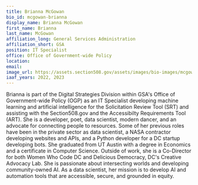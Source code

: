 ```yaml
---
title: Brianna McGowan
bio_id: mcgowan-brianna
display_name: Brianna McGowan
first_name: Brianna
last_name: McGowan
affiliation_long: General Services Administration
affiliation_short: GSA
position: IT Specialist
office: Office of Government-wide Policy
location: 
email: 
image_url: https://assets.section508.gov/assets/images/bio-images/mcgowan-brianna.png
iaaf_years: 2022, 2023
---
```

Brianna is part of the Digital Strategies Division within GSA's Office of Government-wide Policy (OGP) as an IT Specialist developing machine learning and artificial intelligence for the Solicitation Review Tool (SRT) and assisting with the Section508.gov and the Accessibilty Requirements Tool (ART). She is a developer, poet, data scientist, modern dancer, and an advocate for connecting people to resources. Some of her previous roles have been in the private sector as data scientist, a NASA contractor developing websites and APIs, and a Python developer for a DC startup developing bots. She graduated from UT Austin with a degree in Economics and a certificate in Computer Science. Outside of work, she is a Co-Director for both Women Who Code DC and Delicious Democracy, DC's Creative Advocacy Lab. She is passionate about intersecting worlds and developing community-owned AI. As a data scientist, her mission is to develop AI and automation tools that are accessible, secure, and grounded in equity.
